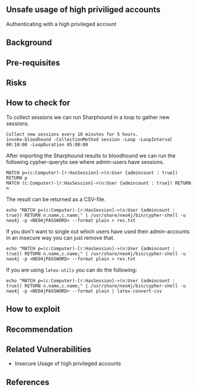 
## Unsafe usage of high priviliged accounts 

Authenticating with a high privileged account

## Background


## Pre-requisites


## Risks


## How to check for

To collect sessions we can run Sharphound in a loop to gather new sessions.

```
Collect new sessions every 10 minutes for 5 hours.
invoke-bloodhound -CollectionMethod session -Loop -LoopInterval 00:10:00 -LoopDuration 05:00:00
```

After importing the Sharphound results to bloodhound we can run the following cypher-queryto see where admin-users have sessions. 

```
MATCH p=(c:Computer)-[r:HasSession]->(n:User {admincount : true}) RETURN p
MATCH (c:Computer)-[r:HasSession]->(n:User {admincount : true}) RETURN n
```

The result can be returned as a CSV-file.

```
echo "MATCH p=(c:Computer)-[r:HasSession]->(n:User {admincount : true}) RETURN n.name,c.name;" | /usr/share/neo4j/bin/cypher-shell -u neo4j -p <NEO4jPASSWORD> --format plain > res.txt
```

If you don't want to single out which users have used their admin-accounts in an insecure way you can just remove that.

```
echo "MATCH p=(c:Computer)-[r:HasSession]->(n:User {admincount : true}) RETURN n.name,c.name;" | /usr/share/neo4j/bin/cypher-shell -u neo4j -p <NEO4jPASSWORD> --format plain > res.txt
```

If you are using `latex-utils` you can do the following:

```
echo "MATCH p=(c:Computer)-[r:HasSession]->(n:User {admincount : true}) RETURN n.name,c.name;" | /usr/share/neo4j/bin/cypher-shell -u neo4j -p <NEO4jPASSWORD> --format plain | latex-convert-csv
```


## How to exploit


## Recommendation


## Related Vulnerabilities

- Insecure Usage of high privileged accounts

## References


